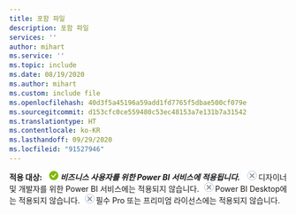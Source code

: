 ```yaml
---
title: 포함 파일
description: 포함 파일
services: ''
author: mihart
ms.service: ''
ms.topic: include
ms.date: 08/19/2020
ms.author: mihart
ms.custom: include file
ms.openlocfilehash: 40d3f5a45196a59add1fd7765f5dbae500cf079e
ms.sourcegitcommit: d153cfc0ce559480c53ec48153a7e131b7a31542
ms.translationtype: HT
ms.contentlocale: ko-KR
ms.lasthandoff: 09/29/2020
ms.locfileid: "91527946"
---
```

<Token>**적용 대상:** ![](media/yes.png)***비즈니스 사용자를 위한 Power BI 서비스에 적용됩니다.*** ![](media/no.png)디자이너 및 개발자를 위한 Power BI 서비스에는 적용되지 않습니다.![](media/no.png)Power BI Desktop에는 적용되지 않습니다.![](media/no.png)필수 Pro 또는 프리미엄 라이선스에는 적용되지 않습니다.</Token>